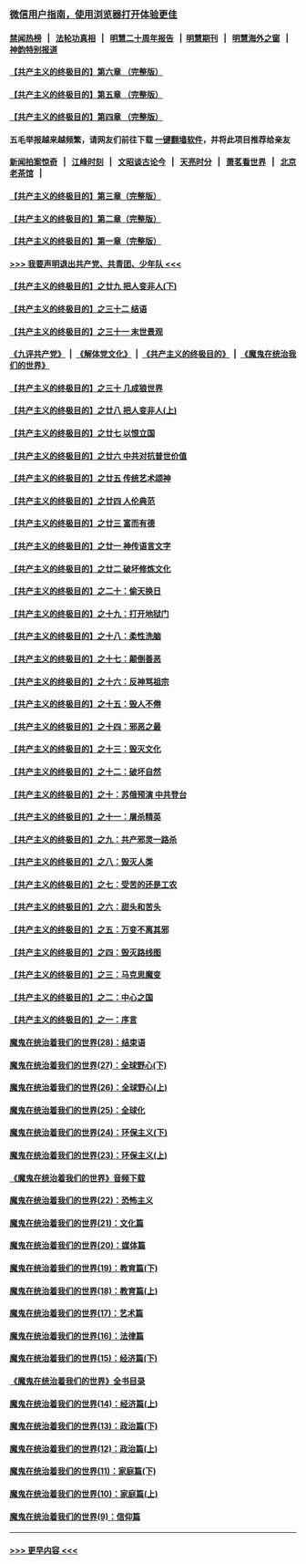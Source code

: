 ### [微信用户指南，使用浏览器打开体验更佳](https://github.com/gfw-breaker/banned-news1/blob/master/indexes/wechat-guide.md?t=0)
#### [禁闻热榜](热点新闻.md?t=0)  &nbsp;&nbsp;|&nbsp;&nbsp; [法轮功真相](https://github.com/gfw-breaker/truth/blob/master/README.md?t=0) &nbsp;&nbsp;|&nbsp;&nbsp; [明慧二十周年报告](https://github.com/gfw-breaker/mh-reports/blob/master/README.md?t=0) &nbsp;&nbsp;|&nbsp;&nbsp;[明慧期刊](https://github.com/gfw-breaker/mh-qikan) &nbsp;&nbsp;|&nbsp;&nbsp; [明慧海外之窗](https://github.com/gfw-breaker/mh-news/blob/master/README.md?t=0) &nbsp;&nbsp;|&nbsp;&nbsp; [神韵特别报道](https://github.com/gfw-breaker/mh-news/blob/master/shenyun.md?t=0)
#### [【共产主义的终极目的】第六章 （完整版）](../pages/nsc422/n11428913.md?t=02061422) 
#### [【共产主义的终极目的】第五章 （完整版）](../pages/nsc422/n11428912.md?t=02061422) 
#### [【共产主义的终极目的】第四章 （完整版）](../pages/nsc422/n11428907.md?t=02061422) 
#### 五毛举报越来越频繁，请网友们前往下载 [一键翻墙软件](https://github.com/gfw-breaker/ssr-accounts)，并将此项目推荐给亲友
#### [新闻拍案惊奇](https://github.com/gfw-breaker/banned-news1/blob/master/pages/link4.md) &nbsp;&nbsp;|&nbsp;&nbsp; [江峰时刻](https://github.com/gfw-breaker/banned-news1/blob/master/pages/link4.md) &nbsp;&nbsp;|&nbsp;&nbsp; [文昭谈古论今](https://github.com/gfw-breaker/banned-news1/blob/master/pages/link4.md) &nbsp;&nbsp;|&nbsp;&nbsp; [天亮时分](https://github.com/gfw-breaker/banned-news1/blob/master/pages/link4.md) &nbsp;&nbsp;|&nbsp;&nbsp; [萧茗看世界](https://github.com/gfw-breaker/banned-news1/blob/master/pages/link4.md) &nbsp;&nbsp;|&nbsp;&nbsp; [北京老茶馆](https://github.com/gfw-breaker/banned-news1/blob/master/pages/link4.md) &nbsp;&nbsp;|&nbsp;&nbsp; 
#### [【共产主义的终极目的】第三章（完整版）](../pages/nsc422/n11428848.md?t=02061422) 
#### [【共产主义的终极目的】第二章（完整版）](../pages/nsc422/n11428831.md?t=02061422) 
#### [【共产主义的终极目的】第一章（完整版）](../pages/nsc422/n11417651.md?t=02061422) 
#### [>>> 我要声明退出共产党、共青团、少年队 <<<](https://github.com/begood0513/goodnews/blob/master/quit/letter.md) 
#### [【共产主义的终极目的】之廿九 把人变非人(下)](../pages/nsc422/n11344140.md?t=02061422) 
#### [【共产主义的终极目的】之三十二 结语](../pages/nsc422/n11360535.md?t=02061422) 
#### [【共产主义的终极目的】之三十一 末世景观](../pages/nsc422/n11351129.md?t=02061422) 
#### [《九评共产党》](https://github.com/begood0513/9ping.md/blob/master/README.md) &nbsp;|&nbsp; [《解体党文化》](../../../../jtdwh.md/blob/master/README.md)  &nbsp;|&nbsp; [《共产主义的终极目的》](../../../../gczydzjmd.md/blob/master/README.md) &nbsp;|&nbsp; [《魔鬼在统治我们的世界》](../../../../mgztzwmdsj.md/blob/master/README.md) 
#### [【共产主义的终极目的】之三十 几成狼世界](../pages/nsc422/n11348280.md?t=02061422) 
#### [【共产主义的终极目的】之廿八 把人变非人(上)](../pages/nsc422/n11340492.md?t=02061422) 
#### [【共产主义的终极目的】之廿七 以恨立国](../pages/nsc422/n11336944.md?t=02061422) 
#### [【共产主义的终极目的】之廿六 中共对抗普世价值](../pages/nsc422/n11324785.md?t=02061422) 
#### [【共产主义的终极目的】之廿五 传统艺术颂神](../pages/nsc422/n11296396.md?t=02061422) 
#### [【共产主义的终极目的】之廿四 人伦典范](../pages/nsc422/n11296397.md?t=02061422) 
#### [【共产主义的终极目的】之廿三 富而有德](../pages/nsc422/n11283598.md?t=02061422) 
#### [【共产主义的终极目的】之廿一 神传语言文字](../pages/nsc422/n11263265.md?t=02061422) 
#### [【共产主义的终极目的】之廿二 破坏修炼文化](../pages/nsc422/n11245728.md?t=02061422) 
#### [【共产主义的终极目的】之二十：偷天换日](../pages/nsc422/n11238846.md?t=02061422) 
#### [【共产主义的终极目的】之十九：打开地狱门](../pages/nsc422/n11206376.md?t=02061422) 
#### [【共产主义的终极目的】之十八：柔性洗脑](../pages/nsc422/n11199994.md?t=02061422) 
#### [【共产主义的终极目的】之十七：颠倒善恶](../pages/nsc422/n11179782.md?t=02061422) 
#### [【共产主义的终极目的】之十六：反神骂祖宗](../pages/nsc422/n11166798.md?t=02061422) 
#### [【共产主义的终极目的】之十五：毁人不倦](../pages/nsc422/n11166792.md?t=02061422) 
#### [【共产主义的终极目的】之十四：邪恶之最](../pages/nsc422/n11150249.md?t=02061422) 
#### [【共产主义的终极目的】之十三：毁灭文化](../pages/nsc422/n11135227.md?t=02061422) 
#### [【共产主义的终极目的】之十二：破坏自然](../pages/nsc422/n11135214.md?t=02061422) 
#### [【共产主义的终极目的】之十：苏俄预演 中共登台](../pages/nsc422/n11118424.md?t=02061422) 
#### [【共产主义的终极目的】之十一：屠杀精英](../pages/nsc422/n11118442.md?t=02061422) 
#### [【共产主义的终极目的】之九：共产邪灵一路杀](../pages/nsc422/n11114139.md?t=02061422) 
#### [【共产主义的终极目的】之八：毁灭人类](../pages/nsc422/n11108503.md?t=02061422) 
#### [【共产主义的终极目的】之七：受苦的还是工农](../pages/nsc422/n11101809.md?t=02061422) 
#### [【共产主义的终极目的】之六：甜头和苦头](../pages/nsc422/n11096971.md?t=02061422) 
#### [【共产主义的终极目的】之五：万变不离其邪](../pages/nsc422/n11091285.md?t=02061422) 
#### [【共产主义的终极目的】之四：毁灭路线图](../pages/nsc422/n11086284.md?t=02061422) 
#### [【共产主义的终极目的】之三：马克思魔变](../pages/nsc422/n11061941.md?t=02061422) 
#### [【共产主义的终极目的】之二：中心之国](../pages/nsc422/n11047728.md?t=02061422) 
#### [【共产主义的终极目的】之一：序言](../pages/nsc422/n11086077.md?t=02061422) 
#### [魔鬼在统治着我们的世界(28)：结束语](../pages/nsc422/n10936246.md?t=02061422) 
#### [魔鬼在统治着我们的世界(27)：全球野心(下)](../pages/nsc422/n10928319.md?t=02061422) 
#### [魔鬼在统治着我们的世界(26)：全球野心(上)](../pages/nsc422/n10900318.md?t=02061422) 
#### [魔鬼在统治着我们的世界(25)：全球化](../pages/nsc422/n10788205.md?t=02061422) 
#### [魔鬼在统治着我们的世界(24)：环保主义(下)](../pages/nsc422/n10695307.md?t=02061422) 
#### [魔鬼在统治着我们的世界(23)：环保主义(上)](../pages/nsc422/n10688613.md?t=02061422) 
#### [《魔鬼在统治着我们的世界》音频下载](../pages/nsc422/n10635553.md?t=02061422) 
#### [魔鬼在统治着我们的世界(22)：恐怖主义](../pages/nsc422/n10614727.md?t=02061422) 
#### [魔鬼在统治着我们的世界(21)：文化篇](../pages/nsc422/n10597706.md?t=02061422) 
#### [魔鬼在统治着我们的世界(20)：媒体篇](../pages/nsc422/n10586579.md?t=02061422) 
#### [魔鬼在统治着我们的世界(19)：教育篇(下)](../pages/nsc422/n10564808.md?t=02061422) 
#### [魔鬼在统治着我们的世界(18)：教育篇(上)](../pages/nsc422/n10526970.md?t=02061422) 
#### [魔鬼在统治着我们的世界(17)：艺术篇](../pages/nsc422/n10499093.md?t=02061422) 
#### [魔鬼在统治着我们的世界(16)：法律篇](../pages/nsc422/n10485969.md?t=02061422) 
#### [魔鬼在统治着我们的世界(15)：经济篇(下)](../pages/nsc422/n10469975.md?t=02061422) 
#### [《魔鬼在统治着我们的世界》全书目录](../pages/nsc422/n10464261.md?t=02061422) 
#### [魔鬼在统治着我们的世界(14)：经济篇(上)](../pages/nsc422/n10457370.md?t=02061422) 
#### [魔鬼在统治着我们的世界(13)：政治篇(下)](../pages/nsc422/n10448270.md?t=02061422) 
#### [魔鬼在统治着我们的世界(12)：政治篇(上)](../pages/nsc422/n10444576.md?t=02061422) 
#### [魔鬼在统治着我们的世界(11)：家庭篇(下)](../pages/nsc422/n10440961.md?t=02061422) 
#### [魔鬼在统治着我们的世界(10)：家庭篇(上)](../pages/nsc422/n10435448.md?t=02061422) 
#### [魔鬼在统治着我们的世界(9)：信仰篇](../pages/nsc422/n10432159.md?t=02061422) 

----
#### [ >>> 更早内容 <<< ](../indexes/nsc422-earlier.md)
